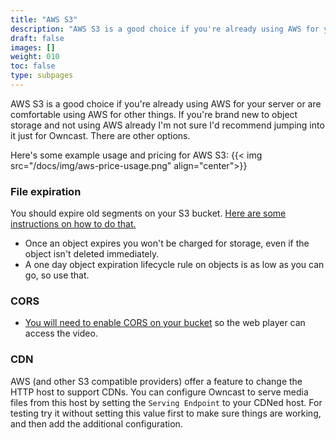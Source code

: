 ```yaml
---
title: "AWS S3"
description: "AWS S3 is a good choice if you're already using AWS for your server or are comfortable using AWS for other things."
draft: false
images: []
weight: 010
toc: false
type: subpages
---
```


AWS S3 is a good choice if you're already using AWS for your server or are comfortable using AWS for other things. If you're brand new to object storage and not using AWS already I'm not sure I'd recommend jumping into it just for Owncast. There are other options.

Here's some example usage and pricing for AWS S3:
{{< img src="/docs/img/aws-price-usage.png" align="center">}}

### File expiration

You should expire old segments on your S3 bucket. [Here are some instructions on how to do that.](https://docs.aws.amazon.com/AmazonS3/latest/user-guide/create-lifecycle.html)

- Once an object expires you won't be charged for storage, even if the object isn't deleted immediately.
- A one day object expiration lifecycle rule on objects is as low as you can go, so use that.

### CORS

- [You will need to enable CORS on your bucket](https://docs.aws.amazon.com/AmazonS3/latest/dev/cors.html#how-do-i-enable-cors) so the web player can access the video.

### CDN

AWS (and other S3 compatible providers) offer a feature to change the HTTP host to support CDNs. You can configure Owncast to serve media files from this host by setting the `Serving Endpoint` to your CDNed host. For testing try it without setting this value first to make sure things are working, and then add the additional configuration.
